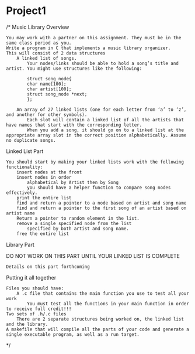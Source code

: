 # Project1
/* Music Library Overview

    You may work with a partner on this assignment. They must be in the same class period as you.
    Write a program in C that implements a music library organizer.
    This will consist of 2 data structures
        A linked list of songs.
            Your nodes/links should be able to hold a song’s title and artist. You might use structures like the following:

            struct song_node{
            char name[100];
            char artist[100];
            struct song_node *next;
            };

        An array of 27 linked lists (one for each letter from ‘a’ to ‘z’, and another for other symbols).
            Each slot will contain a linked list of all the artists that have names that start with the corresponding letter.
            When you add a song, it should go on to a linked list at the appropriate array slot in the correct position alphabetically. Assume no duplicate songs.

Linked List Part

    You should start by making your linked lists work with the following functionality:
        insert nodes at the front
        insert nodes in order
            alphabetical by Artist then by Song
            you should have a helper function to compare song nodes effectively.
        print the entire list
        find and return a pointer to a node based on artist and song name
        find and return a pointer to the first song of an artist based on artist name
        Return a pointer to random element in the list.
        remove a single specified node from the list
            specified by both artist and song name.
        free the entire list

Library Part

DO NOT WORK ON THIS PART UNTIL YOUR LINKED LIST IS COMPLETE

    Details on this part forthcoming

Putting it all together

    Files you should have:
        A .c file that contains the main function you use to test all your work
            You must test all the functions in your main function in order to receive full credit!!!
    Two sets of .h/.c files
        There are 2 separate structures being worked on, the linked list and the library.
    A makefile that will compile all the parts of your code and generate a single executable program, as well as a run target.
*/
